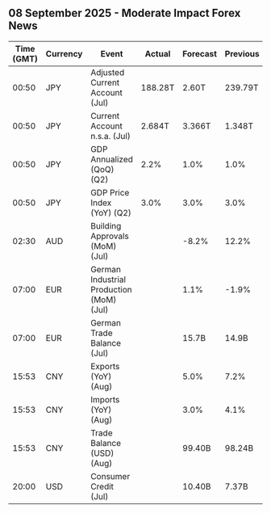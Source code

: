 ## 08 September 2025 - Moderate Impact Forex News

| Time (GMT) | Currency | Event | Actual | Forecast | Previous |
|------|----------|-------|--------|----------|----------|
| 00:50 | JPY | Adjusted Current Account (Jul) | 188.28T | 2.60T | 239.79T |
| 00:50 | JPY | Current Account n.s.a. (Jul) | 2.684T | 3.366T | 1.348T |
| 00:50 | JPY | GDP Annualized (QoQ) (Q2) | 2.2% | 1.0% | 1.0% |
| 00:50 | JPY | GDP Price Index (YoY) (Q2) | 3.0% | 3.0% | 3.0% |
| 02:30 | AUD | Building Approvals (MoM) (Jul) |  | -8.2% | 12.2% |
| 07:00 | EUR | German Industrial Production (MoM) (Jul) |  | 1.1% | -1.9% |
| 07:00 | EUR | German Trade Balance (Jul) |  | 15.7B | 14.9B |
| 15:53 | CNY | Exports (YoY) (Aug) |  | 5.0% | 7.2% |
| 15:53 | CNY | Imports (YoY) (Aug) |  | 3.0% | 4.1% |
| 15:53 | CNY | Trade Balance (USD) (Aug) |  | 99.40B | 98.24B |
| 20:00 | USD | Consumer Credit (Jul) |  | 10.40B | 7.37B |
